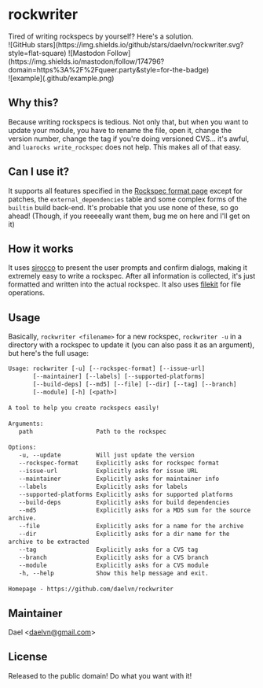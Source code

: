 <h1>rockwriter</h1>
Tired of writing rockspecs by yourself? Here's a solution.<br>
![GitHub stars](https://img.shields.io/github/stars/daelvn/rockwriter.svg?style=flat-square) ![Mastodon Follow](https://img.shields.io/mastodon/follow/174796?domain=https%3A%2F%2Fqueer.party&style=for-the-badge)<br>
![example](.github/example.png)

## Why this?

Because writing rockspecs is tedious. Not only that, but when you want to update your module, you have to rename the file, open it, change the version number, change the tag if you're doing versioned CVS... it's awful, and `luarocks write_rockspec` does not help. This makes all of that easy.

## Can I use it?

It supports all features specified in the [Rockspec format page](https://github.com/luarocks/luarocks/wiki/Rockspec-format) except for patches, the `external_dependencies` table and some complex forms of the `builtin` build back-end. It's probable that you use none of these, so go ahead! (Though, if you reeeeally want them, bug me on here and I'll get on it)

## How it works

It uses [sirocco](https://github.com/giann/sirocco) to present the user prompts and confirm dialogs, making it extremely easy to write a rockspec. After all information is collected, it's just formatted and written into the actual rockspec. It also uses [filekit](https://github.com/daelvn/filekit) for file operations.

## Usage

Basically, `rockwriter <filename>` for a new rockspec, `rockwriter -u` in a directory with a rockspec to update it (you can also pass it as an argument), but here's the full usage:

```
Usage: rockwriter [-u] [--rockspec-format] [--issue-url]
       [--maintainer] [--labels] [--supported-platforms]
       [--build-deps] [--md5] [--file] [--dir] [--tag] [--branch]
       [--module] [-h] [<path>]

A tool to help you create rockspecs easily!

Arguments:
   path                  Path to the rockspec

Options:
   -u, --update          Will just update the version
   --rockspec-format     Explicitly asks for rockspec format
   --issue-url           Explicitly asks for issue URL
   --maintainer          Explicitly asks for maintainer info
   --labels              Explicitly asks for labels
   --supported-platforms Explicitly asks for supported platforms
   --build-deps          Explicitly asks for build dependencies
   --md5                 Explicitly asks for a MD5 sum for the source archive.
   --file                Explicitly asks for a name for the archive
   --dir                 Explicitly asks for a dir name for the archive to be extracted
   --tag                 Explicitly asks for a CVS tag
   --branch              Explicitly asks for a CVS branch
   --module              Explicitly asks for a CVS module
   -h, --help            Show this help message and exit.

Homepage - https://github.com/daelvn/rockwriter
```

## Maintainer

Dael \<daelvn@gmail.com\>

## License

Released to the public domain! Do what you want with it!
